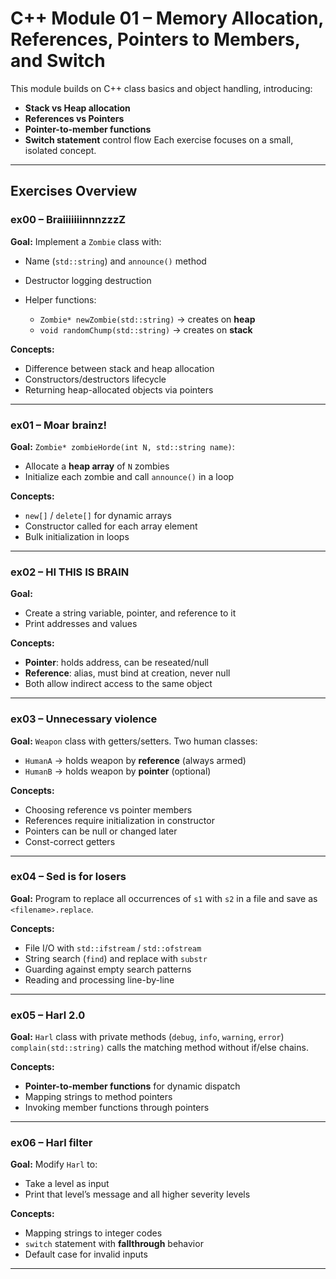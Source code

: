 # C++ Module 01 – Memory Allocation, References, Pointers to Members, and Switch

This module builds on C++ class basics and object handling, introducing:

* **Stack vs Heap allocation**
* **References vs Pointers**
* **Pointer-to-member functions**
* **Switch statement** control flow
  Each exercise focuses on a small, isolated concept.

---

## Exercises Overview

### **ex00 – BraiiiiiiinnnzzzZ**

**Goal:**
Implement a `Zombie` class with:

* Name (`std::string`) and `announce()` method
* Destructor logging destruction
* Helper functions:

  * `Zombie* newZombie(std::string)` → creates on **heap**
  * `void randomChump(std::string)` → creates on **stack**

**Concepts:**

* Difference between stack and heap allocation
* Constructors/destructors lifecycle
* Returning heap-allocated objects via pointers

---

### **ex01 – Moar brainz!**

**Goal:**
`Zombie* zombieHorde(int N, std::string name)`:

* Allocate a **heap array** of `N` zombies
* Initialize each zombie and call `announce()` in a loop

**Concepts:**

* `new[]` / `delete[]` for dynamic arrays
* Constructor called for each array element
* Bulk initialization in loops

---

### **ex02 – HI THIS IS BRAIN**

**Goal:**

* Create a string variable, pointer, and reference to it
* Print addresses and values

**Concepts:**

* **Pointer**: holds address, can be reseated/null
* **Reference**: alias, must bind at creation, never null
* Both allow indirect access to the same object

---

### **ex03 – Unnecessary violence**

**Goal:**
`Weapon` class with getters/setters.
Two human classes:

* `HumanA` → holds weapon by **reference** (always armed)
* `HumanB` → holds weapon by **pointer** (optional)

**Concepts:**

* Choosing reference vs pointer members
* References require initialization in constructor
* Pointers can be null or changed later
* Const-correct getters

---

### **ex04 – Sed is for losers**

**Goal:**
Program to replace all occurrences of `s1` with `s2` in a file and save as `<filename>.replace`.

**Concepts:**

* File I/O with `std::ifstream` / `std::ofstream`
* String search (`find`) and replace with `substr`
* Guarding against empty search patterns
* Reading and processing line-by-line

---

### **ex05 – Harl 2.0**

**Goal:**
`Harl` class with private methods (`debug`, `info`, `warning`, `error`)
`complain(std::string)` calls the matching method without if/else chains.

**Concepts:**

* **Pointer-to-member functions** for dynamic dispatch
* Mapping strings to method pointers
* Invoking member functions through pointers

---

### **ex06 – Harl filter**

**Goal:**
Modify `Harl` to:

* Take a level as input
* Print that level’s message and all higher severity levels

**Concepts:**

* Mapping strings to integer codes
* `switch` statement with **fallthrough** behavior
* Default case for invalid inputs

---

